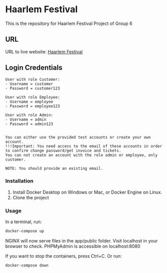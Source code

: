 # Haarlem Festival 
This is the repository for Haarlem Festival Project of Group 6

## URL
URL to live website: [Haarlem Festival](http://localhost/page/festival)

## Login Credentials
```
User with role Customer:
- Username = customer
- Password = customer123

User with role Employee:
- Username = employee
- Password = employee123

User with role Admin:
- Username = admin
- Password = admin123


You can either use the provided test accounts or create your own account. 
!!!Important: You need access to the email of these accounts in order to confirm change password/get invoice and tickets.
You can not create an account with the role admin or employee, only customer.

NOTE: You should provide an existing email.
```

### Installation
1. Install Docker Desktop on Windows or Mac, or Docker Engine on Linux.
1. Clone the project

### Usage
In a terminal, run:
```bash
docker-compose up
```

NGINX will now serve files in the app/public folder. Visit localhost in your browser to check.
PHPMyAdmin is accessible on localhost:8080

If you want to stop the containers, press Ctrl+C. 
Or run:
```bash
docker-compose down
```